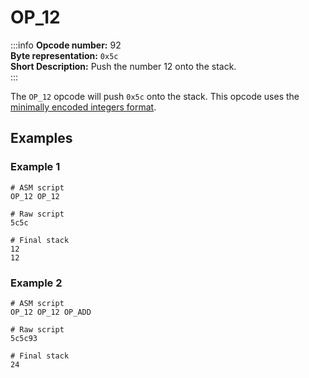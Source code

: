 # OP_12
:::info
**Opcode number:** 92  
**Byte representation:** `0x5c`  
**Short Description:** Push the number 12 onto the stack.  
:::

The `OP_12` opcode will push `0x5c` onto the stack. This opcode uses the [minimally encoded integers format](../script/numbers.md#minimally-encoded-integers).

## Examples
### Example 1
```shell
# ASM script
OP_12 OP_12

# Raw script
5c5c

# Final stack
12
12
```

### Example 2
```shell
# ASM script
OP_12 OP_12 OP_ADD

# Raw script
5c5c93

# Final stack
24
```
